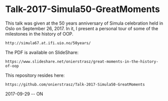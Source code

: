 # Talk-2017-Simula50-GreatMoments

This talk was given at the 50 years anniversary of Simula celebration held in Oslo on September 26, 2017. In it, I present a personal tour of some of the milestones in the history of OOP.

	http://simula67.at.ifi.uio.no/50years/

The PDF is available on SlideShare:

	https://www.slideshare.net/onierstrasz/great-moments-in-the-history-of-oop

This repository resides here:

	https://github.com/onierstrasz/Talk-2017-Simula50-GreatMoments

2017-09-29 -- ON
